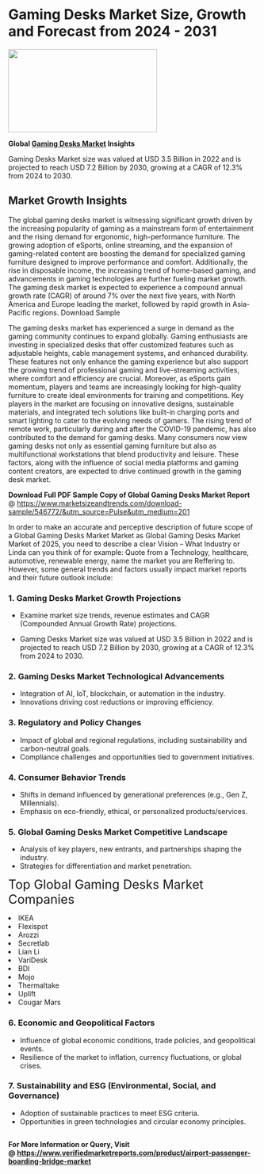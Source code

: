 <H1>Gaming Desks Market Size, Growth and Forecast from 2024 - 2031</H1><img class="aligncenter size-medium wp-image-584254" src="https://thirdeyenews.in/wp-content/uploads/2024/09/Global-Market-Research-300x168.jpeg" alt="" width="300" height="168" /><p><strong>Global&nbsp;<a href="https://www.marketsizeandtrends.com/download-sample/546772/&amp;utm_source=Pulse&amp;utm_medium=201">Gaming Desks Market</a> Insights</strong></p><p>Gaming Desks Market size was valued at USD 3.5 Billion in 2022 and is projected to reach USD 7.2 Billion by 2030, growing at a CAGR of 12.3% from 2024 to 2030.</p><p><h2>Market Growth Insights</h2> <p>The global gaming desks market is witnessing significant growth driven by the increasing popularity of gaming as a mainstream form of entertainment and the rising demand for ergonomic, high-performance furniture. The growing adoption of eSports, online streaming, and the expansion of gaming-related content are boosting the demand for specialized gaming furniture designed to improve performance and comfort. Additionally, the rise in disposable income, the increasing trend of home-based gaming, and advancements in gaming technologies are further fueling market growth. The gaming desk market is expected to experience a compound annual growth rate (CAGR) of around 7% over the next five years, with North America and Europe leading the market, followed by rapid growth in Asia-Pacific regions. Download Sample </p> <p>The gaming desks market has experienced a surge in demand as the gaming community continues to expand globally. Gaming enthusiasts are investing in specialized desks that offer customized features such as adjustable heights, cable management systems, and enhanced durability. These features not only enhance the gaming experience but also support the growing trend of professional gaming and live-streaming activities, where comfort and efficiency are crucial. Moreover, as eSports gain momentum, players and teams are increasingly looking for high-quality furniture to create ideal environments for training and competitions. Key players in the market are focusing on innovative designs, sustainable materials, and integrated tech solutions like built-in charging ports and smart lighting to cater to the evolving needs of gamers. The rising trend of remote work, particularly during and after the COVID-19 pandemic, has also contributed to the demand for gaming desks. Many consumers now view gaming desks not only as essential gaming furniture but also as multifunctional workstations that blend productivity and leisure. These factors, along with the influence of social media platforms and gaming content creators, are expected to drive continued growth in the gaming desk market. </p><p><span class=""><strong>Download Full PDF Sample Copy of Global Gaming Desks Market Report</strong> @ <a href="https://www.marketsizeandtrends.com/download-sample/546772/&amp;utm_source=Pulse&amp;utm_medium=201" target="_blank">https://www.marketsizeandtrends.com/download-sample/546772/&amp;utm_source=Pulse&amp;utm_medium=201</a></span></p><p>In order to make an accurate and perceptive description of future scope of a Global&nbsp;Gaming Desks Market Market as Global&nbsp;Gaming Desks Market Market of 2025, you need to describe a clear Vision &ndash; What Industry or Linda can you think of for example: Quote from a Technology, healthcare, automotive, renewable energy, name the market you are Reffering to. However, some general trends and factors usually impact market reports and their future outlook include:</p><h3>1.&nbsp;<strong>Gaming Desks Market Growth Projections</strong></h3><ul><li>Examine market size trends, revenue estimates and CAGR (Compounded Annual Growth Rate) projections.</li><li><p>Gaming Desks Market size was valued at USD 3.5 Billion in 2022 and is projected to reach USD 7.2 Billion by 2030, growing at a CAGR of 12.3% from 2024 to 2030.</p></li></ul><h3>2.&nbsp;<strong>Gaming Desks Market Technological Advancements</strong></h3><ul><li>Integration of AI, IoT, blockchain, or automation in the industry.</li><li>Innovations driving cost reductions or improving efficiency.</li></ul><h3>3.&nbsp;<strong>Regulatory and Policy Changes</strong></h3><ul><li>Impact of global and regional regulations, including sustainability and carbon-neutral goals.</li><li>Compliance challenges and opportunities tied to government initiatives.</li></ul><h3>4.&nbsp;<strong>Consumer Behavior Trends</strong></h3><ul><li>Shifts in demand influenced by generational preferences (e.g., Gen Z, Millennials).</li><li>Emphasis on eco-friendly, ethical, or personalized products/services.</li></ul><h3>5.&nbsp;<strong>Global Gaming Desks Market Competitive Landscape</strong></h3><ul><li>Analysis of key players, new entrants, and partnerships shaping the industry.</li><li>Strategies for differentiation and market penetration.</li></ul><p data-pm-slice="1 1 []"><span style="color: inherit; font-family: inherit; font-size: 25px;">Top Global Gaming Desks Market Companies</span></p><div class="" data-test-id=""><p><li>IKEA</li><li> Flexispot</li><li> Arozzi</li><li> Secretlab</li><li> Lian Li</li><li> VariDesk</li><li> BDI</li><li> Mojo</li><li> Thermaltake</li><li> Uplift</li><li> Cougar Mars</li></p></div><h3>6.&nbsp;<strong>Economic and Geopolitical Factors</strong></h3><ul><li>Influence of global economic conditions, trade policies, and geopolitical events.</li><li>Resilience of the market to inflation, currency fluctuations, or global crises.</li></ul><h3>7.&nbsp;<strong>Sustainability and ESG (Environmental, Social, and Governance)</strong></h3><ul><li>Adoption of sustainable practices to meet ESG criteria.</li><li>Opportunities in green technologies and circular economy principles.</li></ul><h2><strong style="font-size: 14px;">For More Information or Query, Visit @&nbsp;</strong><a style="background-color: #ffffff; font-size: 14px;" href="https://www.marketsizeandtrends.com/report/gaming-desks-market/" target="_blank">https://www.verifiedmarketreports.com/product/airport-passenger-boarding-bridge-market</a></h2>
